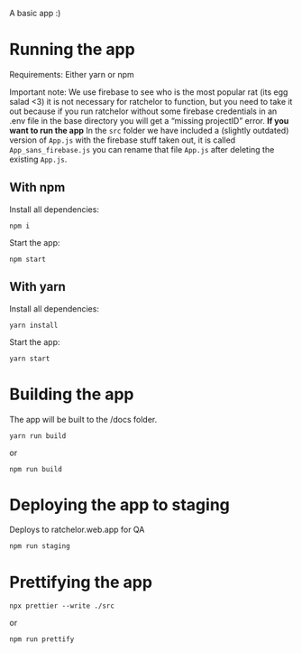 A basic app :)

# Running the app

Requirements: Either yarn or npm

Important note: We use firebase to see who is the most popular rat (its egg salad <3) it is not necessary for ratchelor to function, but you need to take it out because if you run ratchelor without some firebase credentials in an .env file in the base directory you will get a “missing projectID” error. 
**If you want to run the app** In the `src` folder we have included a (slightly outdated) version of `App.js` with the firebase stuff taken out, it is called `App_sans_firebase.js` you can rename that file `App.js` after deleting the existing `App.js`.

## With npm

Install all dependencies:

```
npm i
```

Start the app:

```
npm start
```

## With yarn

Install all dependencies:

```
yarn install
```

Start the app:

```
yarn start
```

# Building the app

The app will be built to the /docs folder.

```
yarn run build
```

or

```
npm run build
```

# Deploying the app to staging
Deploys to ratchelor.web.app for QA 

```
npm run staging
```


# Prettifying the app

```
npx prettier --write ./src
```

or 

```
npm run prettify
```
